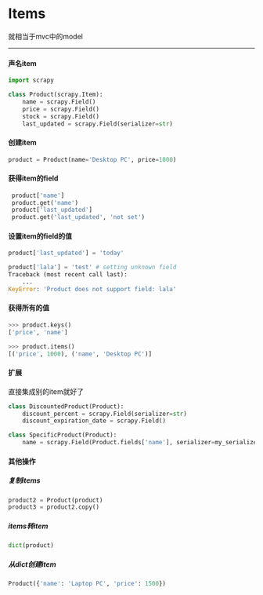 # Items

就相当于mvc中的model

---

#### 声名item

```py
import scrapy

class Product(scrapy.Item):
    name = scrapy.Field()
    price = scrapy.Field()
    stock = scrapy.Field()
    last_updated = scrapy.Field(serializer=str)
```

#### 创建item

```py
product = Product(name='Desktop PC', price=1000)
```

#### 获得item的field

```py
 product['name']
 product.get('name')
 product['last_updated']
 product.get('last_updated', 'not set')
```

#### 设置item的field的值

```py
product['last_updated'] = 'today'

product['lala'] = 'test' # setting unknown field
Traceback (most recent call last):
    ...
KeyError: 'Product does not support field: lala'
```

#### 获得所有的值

```py
>>> product.keys()
['price', 'name']

>>> product.items()
[('price', 1000), ('name', 'Desktop PC')]
```

#### 扩展

直接集成别的item就好了

```py
class DiscountedProduct(Product):
    discount_percent = scrapy.Field(serializer=str)
    discount_expiration_date = scrapy.Field()

class SpecificProduct(Product):
    name = scrapy.Field(Product.fields['name'], serializer=my_serializer)
```

#### 其他操作

##### 复制items

```py
product2 = Product(product)
product3 = product2.copy()
```

##### items转item

```py
dict(product)
```

##### 从dict创建item

```py
Product({'name': 'Laptop PC', 'price': 1500})
```



